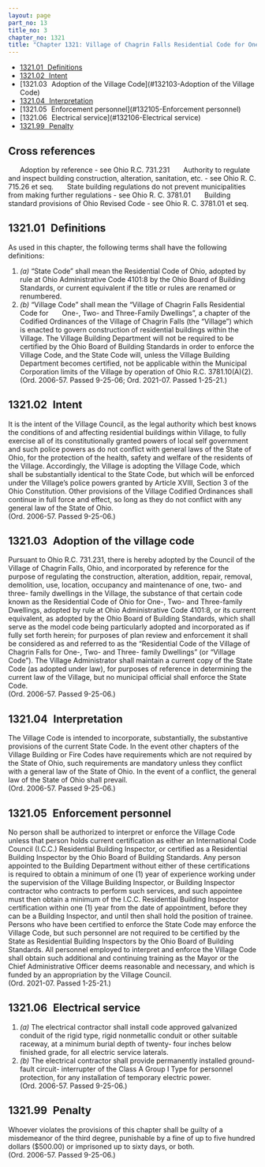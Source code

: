 ```yaml
---
layout: page
part_no: 13
title_no: 3
chapter_no: 1321
title: "Chapter 1321: Village of Chagrin Falls Residential Code for One-, Two- and Three-Family Dwellings"
---
```


* [1321.01   Definitions](#132101-Definitions)
* [1321.02   Intent](#132102-Intent)
* [1321.03   Adoption of the Village Code](#132103-Adoption of the Village Code)
* [1321.04   Interpretation](#132104-Interpretation)
* [1321.05   Enforcement personnel](#132105-Enforcement personnel)
* [1321.06   Electrical service](#132106-Electrical service)
* [1321.99   Penalty](#132199-Penalty)

## Cross references

      Adoption by reference - see Ohio R.C. 731.231
      Authority to regulate and inspect building construction, alteration,
sanitation, etc. - see Ohio R. C. 715.26 et seq.
      State building regulations do not prevent municipalities from making
further regulations - see Ohio R. C. 3781.01
      Building standard provisions of Ohio Revised Code - see Ohio R. C.
3781.01 et seq.

## 1321.01   Definitions

As used in this chapter, the following terms shall have the following
definitions:

1. _(a)_ “State Code” shall mean the Residential Code of Ohio, adopted by rule
at Ohio Administrative Code 4101:8 by the Ohio Board of Building Standards, or
current equivalent if the title or rules are renamed or renumbered.
2. _(b)_ “Village Code” shall mean the “Village of Chagrin Falls Residential
Code for
      One-, Two- and Three-Family Dwellings”, a chapter of the Codified
Ordinances of the Village of Chagrin Falls (the “Village”) which is enacted to
govern construction of residential buildings within the Village. The Village
Building Department will not be required to be certified by the Ohio Board of
Building Standards in order to enforce the Village Code, and the State Code
will, unless the Village Building Department becomes certified, not be
applicable within the Municipal Corporation limits of the Village by operation
of Ohio R.C. 3781.10(A)(2).  
(Ord. 2006-57. Passed 9-25-06; Ord. 2021-07. Passed 1-25-21.)

## 1321.02   Intent

It is the intent of the Village Council, as the legal authority which best
knows the conditions of and affecting residential buildings within Village, to
fully exercise all of its constitutionally granted powers of local self
government and such police powers as do not conflict with general laws of the
State of Ohio, for the protection of the health, safety and welfare of the
residents of the Village. Accordingly, the Village is adopting the Village
Code, which shall be substantially identical to the State Code, but which will
be enforced under the Village’s police powers granted by Article XVIII, Section
3 of the Ohio Constitution. Other provisions of the Village Codified
Ordinances shall continue in full force and effect, so long as they do not
conflict with any general law of the State of Ohio.   
(Ord. 2006-57. Passed 9-25-06.)

## 1321.03   Adoption of the village code

Pursuant to Ohio R.C. 731.231, there is hereby adopted by the Council of the
Village of Chagrin Falls, Ohio, and incorporated by reference for the purpose
of regulating the construction, alteration, addition, repair, removal,
demolition, use, location, occupancy and maintenance of one, two- and three-
family dwellings in the Village, the substance of that certain code known as
the Residential Code of Ohio for One-, Two- and Three-family Dwellings, adopted
by rule at Ohio Administrative Code 4101:8, or its current equivalent, as
adopted by the Ohio Board of Building Standards, which shall serve as the model
code being particularly adopted and incorporated as if fully set forth herein;
for purposes of plan review and enforcement it shall be considered as and
referred to as the “Residential Code of the Village of Chagrin Falls for One-,
Two- and Three- family Dwellings” (or “Village Code”). The Village
Administrator shall maintain a current copy of the State Code (as adopted under
law), for purposes of reference in determining the current law of the Village,
but no municipal official shall enforce the State Code.  
(Ord. 2006-57. Passed 9-25-06.)

## 1321.04   Interpretation

The Village Code is intended to incorporate, substantially, the substantive
provisions of the current State Code. In the event other chapters of the
Village Building or Fire Codes have requirements which are not required by the
State of Ohio, such requirements are mandatory unless they conflict with a
general law of the State of Ohio. In the event of a conflict, the general law
of the State of Ohio shall prevail.   
(Ord. 2006-57. Passed 9-25-06.)

## 1321.05   Enforcement personnel

No person shall be authorized to interpret or enforce the Village Code
unless that person holds current certification as either an International Code
Council (I.C.C.) Residential Building Inspector, or certified as a Residential
Building Inspector by the Ohio Board of Building Standards. Any person
appointed to the Building Department without either of these certifications is
required to obtain a minimum of one (1) year of experience working under the
supervision of the Village Building Inspector, or Building Inspector contractor
who contracts to perform such services, and such appointee must then obtain a
minimum of the I.C.C. Residential Building Inspector certification within one
(1) year from the date of appointment, before they can be a Building Inspector,
and until then shall hold the position of trainee. Persons who have been
certified to enforce the State Code may enforce the Village Code, but such
personnel are not required to be certified by the State as Residential Building
Inspectors by the Ohio Board of Building Standards. All personnel employed to
interpret and enforce the Village Code shall obtain such additional and
continuing training as the Mayor or the Chief Administrative Officer deems
reasonable and necessary, and which is funded by an appropriation by the
Village Council.   
(Ord. 2021-07. Passed 1-25-21.)

## 1321.06   Electrical service

1. _(a)_ The electrical contractor shall install code approved galvanized
conduit of the rigid type, rigid nonmetallic conduit or other suitable raceway,
at a minimum burial depth of twenty- four inches below finished grade, for all
electric service laterals.
2. _(b)_ The electrical contractor shall provide permanently installed ground-
fault circuit- interrupter of the Class A Group I Type for personnel
protection, for any installation of temporary electric power.   
(Ord. 2006-57. Passed 9-25-06.)

## 1321.99   Penalty

Whoever violates the provisions of this chapter shall be guilty of a
misdemeanor of the third degree, punishable by a fine of up to five hundred
dollars ($500.00) or imprisoned up to sixty days, or both.   
(Ord. 2006-57. Passed 9-25-06.)
